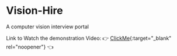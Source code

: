 # Vision-Hire
A computer vision interview portal

Link to Watch the demonstration Video: 👉 [ClickMe](https://youtu.be/caa6na5b82A?si=2OnfX1tISzD0gLkn){:target="_blank" rel="noopener"} 👈
